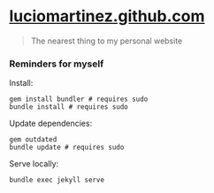 [luciomartinez.github.com](https://luciomartinez.github.io)
=

> The nearest thing to my personal website

### Reminders for myself

Install:

    gem install bundler # requires sudo
    bundle install # requires sudo
    
Update dependencies:

    gem outdated
    bundle update # requires sudo

Serve locally:

    bundle exec jekyll serve
